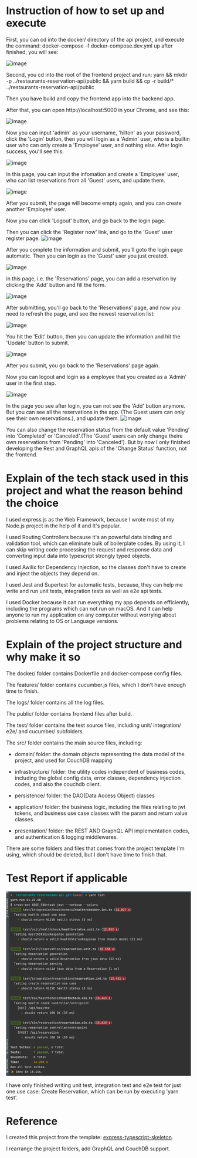 # Instruction of how to set up and execute

First, you can cd into the docker/ directory of the api project, and execute the command:
docker-compose -f docker-compose.dev.yml up
after finished, you will see:

![image](https://user-images.githubusercontent.com/1572996/179399183-e2661234-3bd1-4b62-8e6b-7608d4fd55b3.png)

Second, you cd into the root of the frontend project and run:
yarn && mkdir -p ../restaurants-reservation-api/public && yarn build && cp -r build/\* ../restaurants-reservation-api/public

Then you have build and copy the frontend app into the backend app.

After that, you can open http://localhost:5000 in your Chrome, and see this:

![image](https://user-images.githubusercontent.com/1572996/179399358-6d2e32af-1f2f-45d3-9338-91067937e301.png)

Now you can input 'admin' as your username, 'hilton' as your password, click the 'Login' button, then you will login as a 'Admin' user, who is a builtin user who can only create a 'Employee' user, and nothing else. After login success, you'll see this:

![image](https://user-images.githubusercontent.com/1572996/179399546-5e5062ca-2977-43d6-ad45-da03d9a15bd7.png)

In this page, you can input the infomation and create a 'Employee' user, who can list reservations from all 'Guest' users, and update them.

![image](https://user-images.githubusercontent.com/1572996/179399628-9c3c1e98-77d7-40c7-b00d-379533c13661.png)

After you submit, the page will become empty again, and you can create another 'Employee' user.

Now you can click 'Logout' button, and go back to the login page.

Then you can click the 'Register now' link, and go to the 'Guest' user register page.
![image](https://user-images.githubusercontent.com/1572996/179400014-d9bf0ce8-1ca7-4e22-8178-1ad451d37662.png)

After you complete the information and submit, you'll goto the login page automatic.
Then you can login as the 'Guest' user you just created.

![image](https://user-images.githubusercontent.com/1572996/179400081-0c1e8b53-6932-485d-8367-c37ebf3263e4.png)

in this page, i.e. the 'Reservations' page, you can add a reservation by clicking the 'Add' button and fill the form.

![image](https://user-images.githubusercontent.com/1572996/179400207-564491b5-eb24-4bfb-9c2d-efec6df51ce7.png)

After submitting, you'll go back to the 'Reservations' page, and now you need to refresh the page, and see the newest reservation list:

![image](https://user-images.githubusercontent.com/1572996/179400261-5299f856-67d2-40aa-9ee1-92fee2d8645e.png)

You hit the 'Edit' button, then you can update the information and hit the 'Update' button to submit.

![image](https://user-images.githubusercontent.com/1572996/179400326-459e5557-7e8e-424f-bb2f-fb9ceda04d2b.png)

After you submit, you go back to the 'Reservations' page again.

Now you can logout and login as a employee that you created as a 'Admin' user in the first step.

![image](https://user-images.githubusercontent.com/1572996/179400385-bb60eeb9-bd3f-449a-a095-bc55671445d2.png)

In the page you see after login, you can not see the 'Add' button anymore. But you can see all the reservations in the app. (The Guest users can only see their own reservations.), and update them.
![image](https://user-images.githubusercontent.com/1572996/179400470-e22975e6-6ad3-4280-947b-2fe1fe868941.png)

You can also change the reservation status from the default value 'Pending' into 'Completed' or 'Canceled'.(The 'Guest' users can only change theire own reservations from 'Pending' into 'Canceled'). But by now I only finished developing the Rest and GraphQL apis of the 'Change Status' function, not the frontend.

# Explain of the tech stack used in this project and what the reason behind the choice

I used express.js as the Web Framework, because I wrote most of my Node.js project in the help of it and It's popular.

I used Routing Controllers because it's an powerful data binding and validation tool, which can eliminate bulk of boilerplate codes. By using it, I can skip writing code processing the request and response data and converting input data into typescript strongly typed objects.

I used Awilix for Dependency Injection, so the classes don't have to create and inject the objects they depend on.

I used Jest and Supertest for automatic tests, because, they can help me write and run unit tests, integration tests as well as e2e api tests.

I used Docker because it can run everything my app depends on efficiently, including the programs which can not run on macOS. And it can help anyone to run my application on any computer without worrying about problems relating to OS or Language versions.

# Explain of the project structure and why make it so

The docker/ folder contains Dockerfile and docker-compose config files.

The features/ folder contains cucumber.js files, which I don't have enough time to finish.

The logs/ folder contains all the log files.

The public/ folder contains frontend files after build.

The test/ folder contains the test source files, including unit/ integration/ e2e/ and cucumber/ subfolders.

The src/ folder contains the main source files, including:

- domain/ folder: the domain objects representing the data model of the project, and used for CouchDB mapping
- infrastructure/ folder: the utility codes independent of business codes, including the global config data, error classes, dependency injection codes, and also the couchdb client.

- persistence/ folder: the DAO(Data Access Object) classes
- application/ folder: the business logic, including the files relating to jwt tokens, and business use case classes with the param and return value classes.

- presentation/ folder: the REST AND GraphQL API implementation codes, and authentication & logging middlewares.

There are some folders and files that comes from the project template I'm using, which should be deleted, but I don't have time to finish that.

# Test Report if applicable

![img.png](img.png)

I have only finished writing unit test, integration test and e2e test for just one use case: Create Reservation, which can be run by executing 'yarn test'.

# Reference

I created this project from the template: [express-typescript-skeleton](https://github.com/borjapazr/express-typescript-skeleton).

I rearrange the project folders, add GraphQL and CouchDB support.
